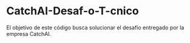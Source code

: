 # CatchAI-Desaf-o-T-cnico
El objetivo de este código busca solucionar el desafío entregado por la empresa CatchAI.

